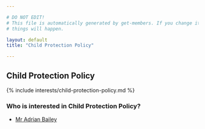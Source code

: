 ```yaml
---

# DO NOT EDIT!
# This file is automatically generated by get-members. If you change it, bad
# things will happen.

layout: default
title: "Child Protection Policy"

---
```


## Child Protection Policy

{% include interests/child-protection-policy.md %}

### Who is interested in Child Protection Policy?


* [Mr Adrian Bailey](/members/mr-adrian-bailey.html)
